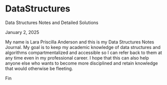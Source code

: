 # DataStructures
Data Structures Notes and Detailed Solutions

January 2, 2025

My name is Lara Priscilla Anderson and this is my Data Structures Notes Journal. My goal is to keep my academic knowledge of data
structures and algorithms compartmentalized and accessible so I can refer back to them at any time even in my professional
career. I hope that this can also help anyone else who wants to become more disciplined and retain knowledge that would
otherwise be fleeting.

Fin
